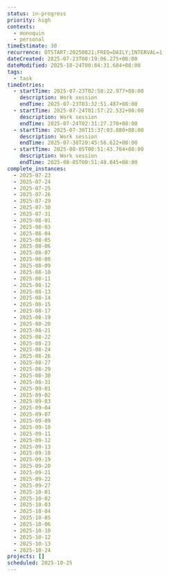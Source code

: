 ```yaml
---
status: in-progress
priority: high
contexts:
  - monoquin
  - personal
timeEstimate: 30
recurrence: DTSTART:20250821;FREQ=DAILY;INTERVAL=1
dateCreated: 2025-07-23T00:19:06.275+08:00
dateModified: 2025-10-24T00:04:31.684+08:00
tags:
  - task
timeEntries:
  - startTime: 2025-07-23T02:58:22.977+08:00
    description: Work session
    endTime: 2025-07-23T03:32:51.487+08:00
  - startTime: 2025-07-24T01:57:22.532+08:00
    description: Work session
    endTime: 2025-07-24T02:31:27.270+08:00
  - startTime: 2025-07-30T15:37:03.880+08:00
    description: Work session
    endTime: 2025-07-30T20:45:56.622+08:00
  - startTime: 2025-08-05T00:51:43.784+08:00
    description: Work session
    endTime: 2025-08-05T00:51:48.045+08:00
complete_instances:
  - 2025-07-23
  - 2025-07-24
  - 2025-07-25
  - 2025-07-26
  - 2025-07-29
  - 2025-07-30
  - 2025-07-31
  - 2025-08-01
  - 2025-08-03
  - 2025-08-04
  - 2025-08-05
  - 2025-08-06
  - 2025-08-07
  - 2025-08-08
  - 2025-08-09
  - 2025-08-10
  - 2025-08-11
  - 2025-08-12
  - 2025-08-13
  - 2025-08-14
  - 2025-08-15
  - 2025-08-17
  - 2025-08-19
  - 2025-08-20
  - 2025-08-21
  - 2025-08-22
  - 2025-08-23
  - 2025-08-24
  - 2025-08-26
  - 2025-08-27
  - 2025-08-29
  - 2025-08-30
  - 2025-08-31
  - 2025-09-01
  - 2025-09-02
  - 2025-09-03
  - 2025-09-04
  - 2025-09-07
  - 2025-09-09
  - 2025-09-10
  - 2025-09-11
  - 2025-09-12
  - 2025-09-13
  - 2025-09-18
  - 2025-09-19
  - 2025-09-20
  - 2025-09-21
  - 2025-09-22
  - 2025-09-27
  - 2025-10-01
  - 2025-10-02
  - 2025-10-03
  - 2025-10-04
  - 2025-10-05
  - 2025-10-06
  - 2025-10-10
  - 2025-10-12
  - 2025-10-13
  - 2025-10-24
projects: []
scheduled: 2025-10-25
---
```


